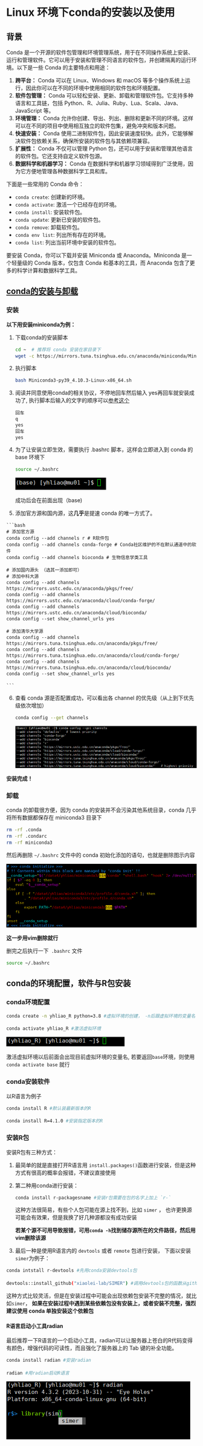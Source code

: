 # Linux 环境下conda的安装以及使用

## 背景

Conda 是一个开源的软件包管理和环境管理系统，用于在不同操作系统上安装、运行和管理软件。它可以用于安装和管理不同语言的软件包，并创建隔离的运行环境。以下是一些 Conda 的主要特点和用途：

1. **跨平台：** Conda 可以在 Linux、Windows 和 macOS 等多个操作系统上运行，因此你可以在不同的环境中使用相同的软件包和环境配置。
2. **软件包管理：** Conda 可以轻松安装、更新、卸载和管理软件包。它支持多种语言和工具链，包括 Python、R、Julia、Ruby、Lua、Scala、Java、JavaScript 等。
3. **环境管理：** Conda 允许你创建、导出、列出、删除和更新不同的环境。这样可以在不同的项目中使用相互独立的软件包集，避免冲突和版本问题。
4. **快速安装：** Conda 使用二进制软件包，因此安装速度较快。此外，它能够解决软件包依赖关系，确保所安装的软件包与其依赖项兼容。
5. **扩展性：** Conda 不仅可以管理 Python 包，还可以用于安装和管理其他语言的软件包。它还支持自定义软件包源。
6. **数据科学和机器学习：** Conda 在数据科学和机器学习领域得到广泛使用，因为它方便地管理各种数据科学工具和库。

下面是一些常用的 Conda 命令：

- `conda create`: 创建新的环境。
- `conda activate`: 激活一个已经存在的环境。
- `conda install`: 安装软件包。
- `conda update`: 更新已安装的软件包。
- `conda remove`: 卸载软件包。
- `conda env list`: 列出所有存在的环境。
- `conda list`: 列出当前环境中安装的软件包。

要安装 Conda，你可以下载并安装 Miniconda 或 Anaconda。Miniconda 是一个轻量级的 Conda 版本，仅包含 Conda 和基本的工具，而 Anaconda 包含了更多的科学计算和数据科学工具。



## [conda的安装与卸载](https://blog.csdn.net/weixin_64316191/article/details/127435729)

### 安装

**以下用安装miniconda为例：**

1. 下载conda的安装脚本

   ```bash
   cd ~  # 推荐将 conda 安装在家目录下
   wget -c https://mirrors.tuna.tsinghua.edu.cn/anaconda/miniconda/Miniconda3-py39_4.10.3-Linux-x86_64.sh
   ```

2. 执行脚本

   ```bash
   bash Miniconda3-py39_4.10.3-Linux-x86_64.sh
   ```

   

3. 阅读并同意使用conda的相关协议，不停地回车然后输入 yes再回车就安装成功了, 执行脚本后输入的文字的顺序可以[参考这个](https://www.bilibili.com/video/BV1xe4y1U7Fe/?spm_id_from=333.337.search-card.all.click&vd_source=2390ba6464382a57d24aed101974d68d)

   ```
   回车
   q
   yes
   回车
   yes
   ```

 4. 为了让安装立即生效，需要执行 .bashrc 脚本，这样会立即进入到 conda 的 base 环境下

    ```bash
    source ~/.bashrc
    ```

    ![image-20231206184847374](assets/image-20231206184847374.png)

    成功后会在前面出现（base)

 5.  添加官方源和国内源，这**几乎**是提速 conda 的唯一方式了。

    ```bash
    # 添加官方源
    conda config --add channels r # R软件包
    conda config --add channels conda-forge # Conda社区维护的不在默认通道中的软件
    conda config --add channels bioconda # 生物信息学类工具
    
    # 添加国内源头 （选其一添加即可）
    # 添加中科大源
    conda config --add channels https://mirrors.ustc.edu.cn/anaconda/pkgs/free/
    conda config --add channels https://mirrors.ustc.edu.cn/anaconda/cloud/conda-forge/
    conda config --add channels https://mirrors.ustc.edu.cn/anaconda/cloud/bioconda/
    conda config --set show_channel_urls yes
    
    # 添加清华大学源
    conda config --add channels https://mirrors.tuna.tsinghua.edu.cn/anaconda/pkgs/free/
    conda config --add channels https://mirrors.tuna.tsinghua.edu.cn/anaconda/cloud/conda-forge/
    conda config --add channels https://mirrors.tuna.tsinghua.edu.cn/anaconda/cloud/bioconda/
    conda config --set show_channel_urls yes
    
    ```

 6. 查看 conda 源是否配置成功，可以看出各 channel 的优先级（从上到下优先级依次增加）

    ```bash
    conda config --get channels
    ```

    ![image-20231207091353690](assets/image-20231207091353690.png)

**安装完成！**

### 卸载

conda 的卸载很方便，因为 conda 的安装并不会污染其他系统目录，conda 几乎将所有数据都保存在 miniconda3 目录下

```bash
rm -rf .conda
rm -rf .condarc
rm -rf miniconda3
```

然后再删除 `~/.bashrc` 文件中的 conda 初始化添加的语句，也就是删除图示内容

![image-20231206185310357](assets/image-20231206185310357.png)

**这一步用vim删除就行**

删完之后执行一下` .bashrc` 文件

```bash
source ~/.bashrc
```



## conda的环境配置，软件与R包安装

### conda环境配置

```bash
conda create -n yhliao_R python=3.8 #虚拟环境的创建， -n后跟虚拟环境的变量名

conda activate yhliao_R #激活虚拟环境
```

![image-20231206185951182](assets/image-20231206185951182.png)

激活虚拟环境以后前面会出现目前虚拟环境的变量名, 若要返回`base`环境，则使用 `conda activate base` 就行

### conda安装软件

以R语言为例子

```bash
conda install R #默认装最新版本的R

conda install R=4.1.0 #安装指定版本的R
```

### 安装R包

安装R包有三种方式：

1. 最简单的就是直接打开R语言用 `install.packages()`函数进行安装，但是这种方式有很高的概率会报错，不建议直接使用

   

2. 第二种用conda进行安装：

   ```bash
   conda install r-packagesname #安装r包需要在包的名字上加上 `r-`
   ```

   这种方法很简易，有些个人包可能在源上找不到，比如 `simer` ， 也许更换源可能会有效果，但是我换了好几种源都没有成功安装

   **若某个源不可用导致报错，可用`conda -h`找到储存源所在的文件路径，然后用vim删除该源**

   

3.  最后一种是使用R语言内的 `devtools` 或者 `remote` 包进行安装， 下面以安装`simer`为例子：

   ```bash
   conda intstall r-devtools #先用conda安装devtools包
   
   devtools::install_github("xiaolei-lab/SIMER") #调用devtools包的函数从github上装
   ```

   这种方式比较灵活，但是在安装过程中可能会出现依赖包安装不完整的情况，就比如`simer`， **如果在安装过程中遇到某些依赖包没有安装上，或者安装不完整，强烈建议使用 conda 单独安装这个依赖包**



#### R语言启动小工具radian

最后推荐一下R语言的一个启动小工具，radian可以让服务器上苍白的R代码变得有颜色，增强代码的可读性，而且强化了服务器上的 Tab 键的补全功能。

```bash
conda install radian #安装radian

radian #用radian启动R语言
```

![image-20231206192106412](assets/image-20231206192106412.png)